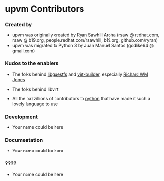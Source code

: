 # upvm Contributors


### Created by

- upvm was originally created by Ryan Sawhill Aroha (rsaw @ redhat.com, rsaw @ b19.org, people.redhat.com/rsawhill, b19.org, github.com/ryran) 
- upvm was migrated to Python 3 by Juan Manuel Santos (godlike64 @ gmail.com)


### Kudos to the enablers

- The folks behind [libguestfs](http://libguestfs.org/) and [virt-builder](http://libguestfs.org/virt-builder.1.html), especially [Richard WM Jones](https://rwmj.wordpress.com/2013/10/05/new-tool-virt-builder/)

- The folks behind [libvirt](http://libvirt.org/)

- All the bazzillions of contributors to [python](https://www.python.org/) that have made it such a lovely language to use


### Development

- Your name could be here


### Documentation

- Your name could be here


### ????

- Your name could be here
